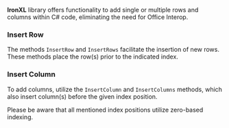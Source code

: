 **IronXL** library offers functionality to add single or multiple rows and columns within C# code, eliminating the need for Office Interop.

### Insert Row

The methods `InsertRow` and `InsertRows` facilitate the insertion of new rows. These methods place the row(s) prior to the indicated index.

### Insert Column

To add columns, utilize the `InsertColumn` and `InsertColumns` methods, which also insert column(s) before the given index position.

Please be aware that all mentioned index positions utilize zero-based indexing.